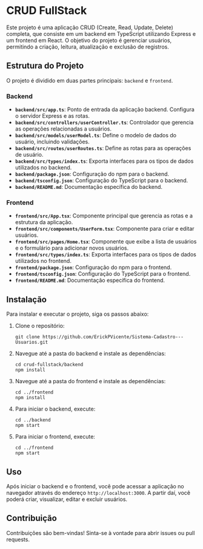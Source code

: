 # CRUD FullStack

Este projeto é uma aplicação CRUD (Create, Read, Update, Delete) completa, que consiste em um backend em TypeScript utilizando Express e um frontend em React. O objetivo do projeto é gerenciar usuários, permitindo a criação, leitura, atualização e exclusão de registros.

## Estrutura do Projeto

O projeto é dividido em duas partes principais: `backend` e `frontend`.

### Backend

- **`backend/src/app.ts`**: Ponto de entrada da aplicação backend. Configura o servidor Express e as rotas.
- **`backend/src/controllers/userController.ts`**: Controlador que gerencia as operações relacionadas a usuários.
- **`backend/src/models/userModel.ts`**: Define o modelo de dados do usuário, incluindo validações.
- **`backend/src/routes/userRoutes.ts`**: Define as rotas para as operações de usuário.
- **`backend/src/types/index.ts`**: Exporta interfaces para os tipos de dados utilizados no backend.
- **`backend/package.json`**: Configuração do npm para o backend.
- **`backend/tsconfig.json`**: Configuração do TypeScript para o backend.
- **`backend/README.md`**: Documentação específica do backend.

### Frontend

- **`frontend/src/App.tsx`**: Componente principal que gerencia as rotas e a estrutura da aplicação.
- **`frontend/src/components/UserForm.tsx`**: Componente para criar e editar usuários.
- **`frontend/src/pages/Home.tsx`**: Componente que exibe a lista de usuários e o formulário para adicionar novos usuários.
- **`frontend/src/types/index.ts`**: Exporta interfaces para os tipos de dados utilizados no frontend.
- **`frontend/package.json`**: Configuração do npm para o frontend.
- **`frontend/tsconfig.json`**: Configuração do TypeScript para o frontend.
- **`frontend/README.md`**: Documentação específica do frontend.

## Instalação

Para instalar e executar o projeto, siga os passos abaixo:

1. Clone o repositório:
   ```
   git clone https://github.com/ErickPVicente/Sistema-Cadastro---Usuarios.git
   ```

2. Navegue até a pasta do backend e instale as dependências:
   ```
   cd crud-fullstack/backend
   npm install
   ```

3. Navegue até a pasta do frontend e instale as dependências:
   ```
   cd ../frontend
   npm install
   ```

4. Para iniciar o backend, execute:
   ```
   cd ../backend
   npm start
   ```

5. Para iniciar o frontend, execute:
   ```
   cd ../frontend
   npm start
   ```

## Uso

Após iniciar o backend e o frontend, você pode acessar a aplicação no navegador através do endereço `http://localhost:3000`. A partir daí, você poderá criar, visualizar, editar e excluir usuários.

## Contribuição

Contribuições são bem-vindas! Sinta-se à vontade para abrir issues ou pull requests.
